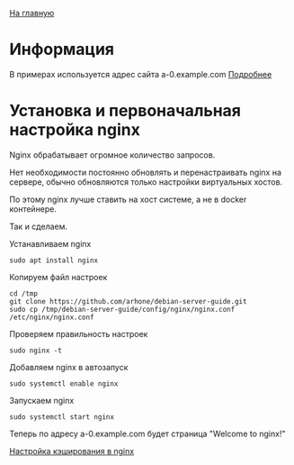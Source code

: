 [На главную](README.md)

# Информация
В примерах используется адрес сайта a-0.example.com [Подробнее](hostname.md)

# Установка и первоначальная настройка nginx

Nginx обрабатывает огромное количество запросов.

Нет необходимости постоянно обновлять и перенастраивать nginx на сервере, 
обычно обновляются только настройки виртуальных хостов.

По этому nginx лучше ставить на хост системе, а не в docker контейнере.

Так и сделаем.

Устанавливаем nginx
```
sudo apt install nginx
```

Копируем файл настроек
```
cd /tmp
git clone https://github.com/arhone/debian-server-guide.git
sudo cp /tmp/debian-server-guide/config/nginx/nginx.conf /etc/nginx/nginx.conf
```

Проверяем правильность настроек
```
sudo nginx -t
```

Добавляем nginx в автозапуск
```
sudo systemctl enable nginx
```

Запускаем nginx
```
sudo systemctl start nginx
```

Теперь по адресу a-0.example.com будет страница "Welcome to nginx!"

[Настройка кэширования в nginx](nginx.cache.md)
